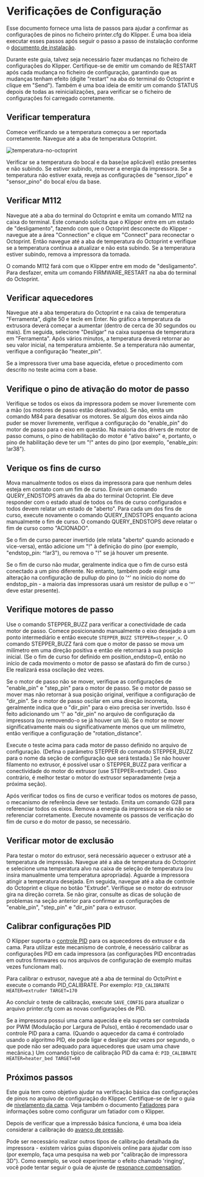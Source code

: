 # Verificações de Configuração

Esse documento fornece uma lista de passos para ajudar a confirmar as configurações de pinos no ficheiro printer.cfg do Klipper. É uma boa ideia executar esses passos após seguir o passo a passo de instalação conforme o [documento de instalação](Installation.md).

Durante este guia, talvez seja necessário fazer mudanças no ficheiro de configurações do Klipper. Certifique-se de emitir um comando de RESTART após cada mudança no ficheiro de configuração, garantindo que as mudanças tenham efeito (digite "restart" na aba do terminal do Octoprint e clique em "Send"). Também é uma boa ideia de emitir um comando STATUS depois de todas as reinicializações, para verificar se o ficheiro de configurações foi carregado corretamente.

## Verificar temperatura

Comece verificando se a temperatura começou a ser reportada corretamente. Navegue até a aba de temperatura Octoprint.

![temperatura-no-octoprint](img/octoprint-temperature.png)

Verificar se a temperatura do bocal e da base(se aplicável) estão presentes e não subindo. Se estiver subindo, remover a energia da impressora. Se a temperatura não estiver exata, reveja as configurações de "sensor_tipo" e "sensor_pino" do bocal e/ou da base.

## Verificar M112

Navegue até a aba do terminal do Octoprint e emita um comando M112 na caixa do terminal. Este comando solicita que o Klipper entre em um estado de "desligamento", fazendo com que o Octoprint desconecte do Klipper - navegue ate a área "Connection" e clique em "Connect" para reconectar o Octoprint. Então navegue até a aba de temperatura do Octoprint e verifique se a temperatura continua a atualizar e não esta subindo. Se a temperatura estiver subindo, remova a impressora da tomada.

O comando M112 fará com que o Klipper entre em modo de "desligamento". Para desfazer, emita um comando FIRMWARE_RESTART na aba do terminal do Octoprint.

## Verificar aquecedores

Navegue até a aba temperatura do Octoprint e na caixa de temperatura "Ferramenta", digite 50 e tecle em Enter. No gráfico a temperatura da extrusora deverá começar a aumentar (dentro de cerca de 30 segundos ou mais). Em seguida, selecione "Desligar" na caixa suspensa de temperatura em "Ferramenta". Após vários minutos, a temperatura deverá retornar ao seu valor inicial, na temperatura ambiente. Se a temperatura não aumentar, verifique a configuração "heater_pin".

Se a impressora tiver uma base aquecida, efetue o procedimento com descrito no teste acima com a base.

## Verifique o pino de ativação do motor de passo

Verifique se todos os eixos da impressora podem se mover livremente com a mão (os motores de passo estão desativados). Se não, emita um comando M84 para desativar os motores. Se algum dos eixos ainda não puder se mover livremente, verifique a configuração do "enable_pin" do motor de passo para o eixo em questão. Na maioria dos drivers de motor de passo comuns, o pino de habilitação do motor é "ativo baixo" e, portanto, o pino de habilitação deve ter um "!" antes do pino (por exemplo, "enable_pin: !ar38").

## Verique os fins de curso

Mova manualmente todos os eixos da impressora para que nenhum deles esteja em contato com um fim de curso. Envie um comando QUERY_ENDSTOPS através da aba do terminal Octoprint. Ele deve responder com o estado atual de todos os fins de curso configurados e todos devem relatar um estado de "aberto". Para cada um dos fins de curso, execute novamente o comando QUERY_ENDSTOPS enquanto aciona manualmente o fim de curso. O comando QUERY_ENDSTOPS deve relatar o fim de curso como "ACIONADO".

Se o fim de curso parecer invertido (ele relata "aberto" quando acionado e vice-versa), então adicione um "!" à definição do pino (por exemplo, "endstop_pin: ^!ar3"), ou remova o "!" se já houver um presente.

Se o fim de curso não mudar, geralmente indica que o fim de curso está conectado a um pino diferente. No entanto, também pode exigir uma alteração na configuração de pullup do pino (o '^' no início do nome do endstop_pin - a maioria das impressoras usará um resistor de pullup e o '^' deve estar presente).

## Verifique motores de passo

Use o comando STEPPER_BUZZ para verificar a conectividade de cada motor de passo. Comece posicionando manualmente o eixo desejado a um ponto intermediário e então execute `STEPPER_BUZZ STEPPER=stepper_x`. O comando STEPPER_BUZZ fará com que o motor de passo se mova um milímetro em uma direção positiva e então ele retornará à sua posição inicial. (Se o fim de curso for definido em position_endstop=0, então no início de cada movimento o motor de passo se afastará do fim de curso.) Ele realizará essa oscilação dez vezes.

Se o motor de passo não se mover, verifique as configurações de "enable_pin" e "step_pin" para o motor de passo. Se o motor de passo se mover mas não retornar à sua posição original, verifique a configuração de "dir_pin". Se o motor de passo oscilar em uma direção incorreta, geralmente indica que o "dir_pin" para o eixo precisa ser invertido. Isso é feito adicionando um '!' ao "dir_pin" no arquivo de configuração da impressora (ou removendo-o se já houver um lá). Se o motor se mover significativamente mais ou significativamente menos que um milímetro, então verifique a configuração de "rotation_distance".

Execute o teste acima para cada motor de passo definido no arquivo de configuração. (Defina o parâmetro STEPPER do comando STEPPER_BUZZ para o nome da seção de configuração que será testada.) Se não houver filamento no extrusor, é possível usar o STEPPER_BUZZ para verificar a conectividade do motor do extrusor (use STEPPER=extruder). Caso contrário, é melhor testar o motor do extrusor separadamente (veja a próxima seção).

Após verificar todos os fins de curso e verificar todos os motores de passo, o mecanismo de referência deve ser testado. Emita um comando G28 para referenciar todos os eixos. Remova a energia da impressora se ela não se referenciar corretamente. Execute novamente os passos de verificação do fim de curso e do motor de passo, se necessário.

## Verificar motor de exclusão

Para testar o motor do extrusor, será necessário aquecer o extrusor até a temperatura de impressão. Navegue até a aba de temperatura do Octoprint e selecione uma temperatura alvo na caixa de seleção de temperatura (ou insira manualmente uma temperatura apropriada). Aguarde a impressora atingir a temperatura desejada. Em seguida, navegue até a aba de controle do Octoprint e clique no botão "Extrude". Verifique se o motor do extrusor gira na direção correta. Se não girar, consulte as dicas de solução de problemas na seção anterior para confirmar as configurações de "enable_pin", "step_pin" e "dir_pin" para o extrusor.

## Calibrar configurações PID

O Klipper suporta o [controle PID](https://en.wikipedia.org/wiki/PID_controller) para os aquecedores do extrusor e da cama. Para utilizar este mecanismo de controle, é necessário calibrar as configurações PID em cada impressora (as configurações PID encontradas em outros firmwares ou nos arquivos de configuração de exemplo muitas vezes funcionam mal).

Para calibrar o extrusor, navegue até a aba de terminal do OctoPrint e execute o comando PID_CALIBRATE. Por exemplo: `PID_CALIBRATE HEATER=extruder TARGET=170`

Ao concluir o teste de calibração, execute `SAVE_CONFIG` para atualizar o arquivo printer.cfg com as novas configurações de PID.

Se a impressora possui uma cama aquecida e ela suporta ser controlada por PWM (Modulação por Largura de Pulso), então é recomendado usar o controle PID para a cama. (Quando o aquecedor da cama é controlado usando o algoritmo PID, ele pode ligar e desligar dez vezes por segundo, o que pode não ser adequado para aquecedores que usam uma chave mecânica.) Um comando típico de calibração PID da cama é: `PID_CALIBRATE HEATER=heater_bed TARGET=60`

## Próximos passos

Este guia tem como objetivo ajudar na verificação básica das configurações de pinos no arquivo de configuração do Klipper. Certifique-se de ler o guia de [nivelamento da cama](Bed_Level.md). Veja também o documento [Fatiadores](Slicers.md) para informações sobre como configurar um fatiador com o Klipper.

Depois de verificar que a impressão básica funciona, é uma boa ideia considerar a calibração do [avanço de pressão](Pressure_Advance.md).

Pode ser necessário realizar outros tipos de calibração detalhada da impressora - existem vários guias disponíveis online para ajudar com isso (por exemplo, faça uma pesquisa na web por "calibração de impressora 3D"). Como exemplo, se você experimentar o efeito chamado 'ringing', você pode tentar seguir o guia de ajuste de [resonance compensation](Resonance_Compensation.md).
